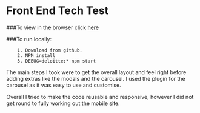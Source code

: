 # Front End Tech Test

###To view in the browser click [here](https://floating-refuge-30364.herokuapp.com/)

###To run locally:
```
    1. Download from github.
    2. NPM install
    3. DEBUG=deloitte:* npm start
```
The main steps I took were to get the overall layout and feel right before adding extras like the modals and the carousel. I used the plugin for the carousel as it was easy to use and customise.


Overall I tried to make the code reusable and responsive, however I did not get round to fully working out the mobile site.

